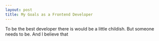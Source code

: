 ```yaml
---
layout: post
title: My Goals as a Frontend Developer
---
```


To be the best developer there is would be a little childish. But someone needs to be. And I believe that 
